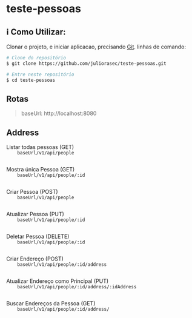 # teste-pessoas
## :information_source: Como Utilizar: 

Clonar o projeto, e iniciar aplicacao, precisando [Git](https://git-scm.com). linhas de comando:

```bash
# Clone do repositório
$ git clone https://github.com/juliorasec/teste-pessoas.git

# Entre neste repositório
$ cd teste-pessoas

```


## Rotas

<blockquote>baseUrl: http://localhost:8080</blockquote>

## Address

<p>
  Listar todas pessoas (GET)
  
   <code>
    baseUrl/v1/api/people
  </code>
</p>

<p>
  Mostra única Pessoa (GET)
  
   <code>
    baseUrl/v1/api/people/:id
  </code>

</p>

<p>
  Criar Pessoa (POST)
  
  <code>
    baseUrl/v1/api/people
  </code>
</p>

<p>
  Atualizar Pessoa (PUT)
  
  <code>
    baseUrl/v1/api/people/:id
  </code>
</p>

<p>
  Deletar Pessoa (DELETE)
  
  <code>
    baseUrl/v1/api/people/:id
  </code>
</p>

<p>
  Criar Endereço (POST)
  
  <code>
    baseUrl/v1/api/people/:id/address
  </code>
</p>

<p>
  Atualizar Endereço como Principal (PUT)
  
  <code>
    baseUrl/v1/api/people/:id/address/:idAddress
  </code>
</p>

<p>
  Buscar Endereços da Pessoa (GET)
  
  <code>
    baseUrl/v1/api/people/:id/address/
  </code>
</p>
